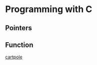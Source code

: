 # Programming with C

## Pointers


## Function


[cartpole](https://raw.githubusercontent.com/stevengogogo/GreatestCommonDivisor/main/src/main.c ':include')

